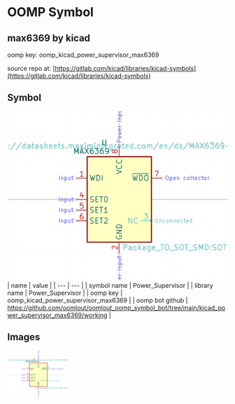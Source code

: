 # OOMP Symbol  
## max6369  by kicad  
  
oomp key: oomp_kicad_power_supervisor_max6369  
  
source repo at: [https://gitlab.com/kicad/libraries/kicad-symbols](https://gitlab.com/kicad/libraries/kicad-symbols)  
## Symbol  
  
[![working.png](working_600.png)](working.png)  
| name | value | 
| --- | --- | 
| symbol name | Power_Supervisor | 
| library name | Power_Supervisor | 
| oomp key | oomp_kicad_power_supervisor_max6369 | 
| oomp bot github | https://github.com/oomlout/oomlout_oomp_symbol_bot/tree/main/kicad_power_supervisor_max6369/working | 
## Images  
  
[![working.png](working_140.png)](working.png)  
